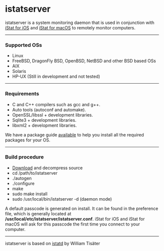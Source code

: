 # istatserver

istatserver is a system monitoring daemon that is used in conjunction with [iStat for iOS](https://bjango.com/ios/istat/) and [iStat for macOS](https://bjango.com/mac/istat/) to remotely monitor computers.

-----

### Supported OSs
- Linux
- FreeBSD, DragonFly BSD, OpenBSD, NetBSD and other BSD based OSs
- AIX
- Solaris
- HP-UX (Still in development and not tested)

-----

### Requirements
- C and C++ compilers such as gcc and g++.
- Auto tools (autoconf and automake).
- OpenSSL/libssl + development libraries.
- Sqlite3 + development libraries.
- libxml2 + development libraries.

We have a package guide [available](https://bjango.com/help/istat3/linuxpackages/) to help you install all the required packages for your OS.

-----

### Build procedure
- [Download](https://download.bjango.com/istatserverlinux.tar.gz) and decompress source
- cd /path/to/istatserver
- ./autogen
- ./configure
- make
- sudo make install
- sudo /usr/local/bin/istatserver -d (daemon mode)


A default passcode is generated on install. It can be found in the preference file, which is generally located at **/usr/local/etc/istatserver/istatserver.conf**. iStat for iOS and iStat for macOS will ask for this passcode the first time you connect to your computer.

-----

istatserver is based on [istatd](https://github.com/tiwilliam/istatd) by William Tisäter
